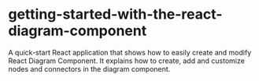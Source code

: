 # getting-started-with-the-react-diagram-component
A quick-start React application that shows how to easily create and modify React Diagram Component. It explains how to create, add and customize nodes and connectors in the diagram component.
